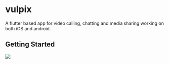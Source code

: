# vulpix

A flutter based app for video calling, chatting  and media sharing working on both iOS and android.

## Getting Started

<img src="https://drive.google.com/file/d/1AYSMoH42pAL6vrnVePPKn9uYQlM7mGOR/view">

